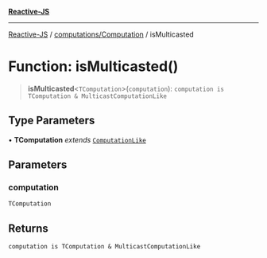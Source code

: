 [**Reactive-JS**](../../../README.md)

***

[Reactive-JS](../../../README.md) / [computations/Computation](../README.md) / isMulticasted

# Function: isMulticasted()

> **isMulticasted**\<`TComputation`\>(`computation`): `computation is TComputation & MulticastComputationLike`

## Type Parameters

• **TComputation** *extends* [`ComputationLike`](../../interfaces/ComputationLike.md)

## Parameters

### computation

`TComputation`

## Returns

`computation is TComputation & MulticastComputationLike`
